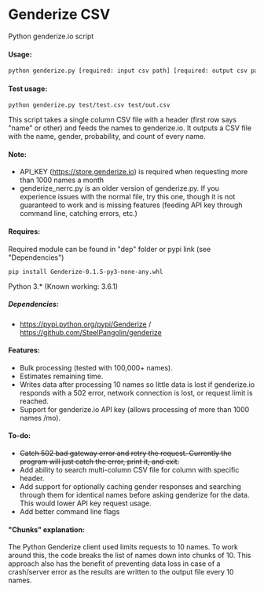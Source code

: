 # Genderize CSV

Python genderize.io script

#### Usage:
```sh
python genderize.py [required: input csv path] [required: output csv path] [optional: API_KEY]
```

#### Test usage:
```
python genderize.py test/test.csv test/out.csv
```

This script takes a single column CSV file with a header (first row says "name" or other) and feeds the names to genderize.io. It outputs a CSV file with the name, gender, probability, and count of every name.

#### Note:
- API_KEY (https://store.genderize.io) is required when requesting more than 1000 names a month
- genderize_nerrc.py is an older version of genderize.py. If you experience issues with the normal file, try this one, though it is not guaranteed to work and is missing features (feeding API key through command line, catching errors, etc.)

#### Requires:
Required module can be found in "dep" folder or pypi link (see "Dependencies")
```
pip install Genderize-0.1.5-py3-none-any.whl
```
Python 3.* (Known working: 3.6.1)


##### Dependencies:
- https://pypi.python.org/pypi/Genderize / https://github.com/SteelPangolin/genderize

#### Features:
- Bulk processing (tested with 100,000+ names).
- Estimates remaining time.
- Writes data after processing 10 names so little data is lost if genderize.io responds with a 502 error, network connection is lost, or request limit is reached.
- Support for genderize.io API key (allows processing of more than 1000 names /mo).

#### To-do:
- ~~Catch 502 bad gateway error and retry the request. Currently the program will just catch the error, print it, and exit.~~
- Add ability to search multi-column CSV file for column with specific header.
- Add support for optionally caching gender responses and searching through them for identical names before asking genderize for the data. This would lower API key request usage.
- Add better command line flags

#### "Chunks" explanation:
The Python Genderize client used limits requests to 10 names. To work around this, the code breaks the list of names down into chunks of 10. This approach also has the benefit of preventing data loss in case of a crash/server error as the results are written to the output file every 10 names.

